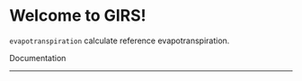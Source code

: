 Welcome to GIRS!
================

``evapotranspiration`` calculate reference evapotranspiration.


Documentation
_____________
